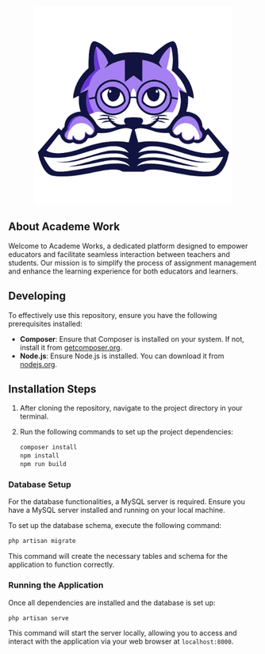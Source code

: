 <p align="center"><a href="" target="_blank"><img src="https://raw.githubusercontent.com/daveleone/academework-uniba/main/public/art/logo.png" width="400" alt="Laravel Logo"></a></p>

## About Academe Work
Welcome to Academe Works, a dedicated platform designed to empower educators and facilitate seamless interaction between teachers and students. Our mission is to simplify the process of assignment management and enhance the learning experience for both educators and learners.

## Developing

To effectively use this repository, ensure you have the following prerequisites installed:

- **Composer**: Ensure that Composer is installed on your system. If not, install it from [getcomposer.org](https://getcomposer.org/).
- **Node.js**: Ensure Node.js is installed. You can download it from [nodejs.org](https://nodejs.org/).

## Installation Steps

1. After cloning the repository, navigate to the project directory in your terminal.

2. Run the following commands to set up the project dependencies:

   ```bash
   composer install
   npm install
   npm run build
   ```

### Database Setup

For the database functionalities, a MySQL server is required. Ensure you have a MySQL server installed and running on your local machine.

To set up the database schema, execute the following command:

```bash
php artisan migrate
```

This command will create the necessary tables and schema for the application to function correctly.

### Running the Application

Once all dependencies are installed and the database is set up:

```bash
php artisan serve
```

This command will start the server locally, allowing you to access and interact with the application via your web browser at `localhost:8000`.
